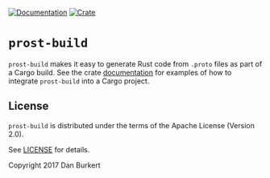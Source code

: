 [![Documentation](https://docs.rs/prost-build/badge.svg)](https://docs.rs/prost-build/)
[![Crate](https://img.shields.io/crates/v/prost-build.svg)](https://crates.io/crates/prost-build)

# `prost-build`

`prost-build` makes it easy to generate Rust code from `.proto` files as part of
a Cargo build. See the crate [documentation](https://docs.rs/prost-build/) for examples
of how to integrate `prost-build` into a Cargo project.

## License

`prost-build` is distributed under the terms of the Apache License (Version 2.0).

See [LICENSE](../LICENSE) for details.

Copyright 2017 Dan Burkert
